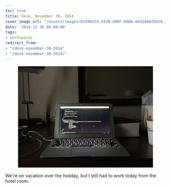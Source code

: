 ```yaml
---
toc: true
title: Desk, November 30, 2014
cover_image_url: "/assets/images/0339B1F8-643B-480F-A9BA-A432A607D029.jpeg"
date: '2014-11-30 06:00:00'
tags:
- workspaces
redirect_from:
- "/desk-november-30-2014"
- "/desk-november-30-2014/"
---
```


<figure class="kg-card kg-image-card"><img src="/assets/images/0339B1F8-643B-480F-A9BA-A432A607D029.jpeg" /></figure>

We're on vacation over the holiday, but I still had to work today from the hotel room.

